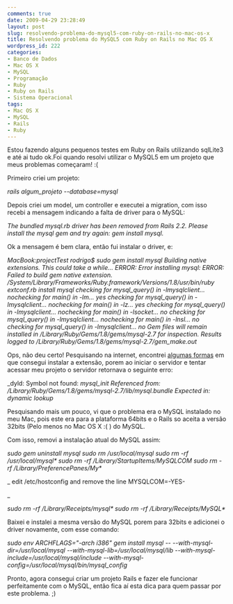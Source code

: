 ```yaml
---
comments: true
date: 2009-04-29 23:28:49
layout: post
slug: resolvendo-problema-do-mysql5-com-ruby-on-rails-no-mac-os-x
title: Resolvendo problema do MySQL5 com Ruby on Rails no Mac OS X
wordpress_id: 222
categories:
- Banco de Dados
- Mac OS X
- MySQL
- Programação
- Ruby
- Ruby on Rails
- Sistema Operacional
tags:
- Mac OS X
- MySQL
- Rails
- Ruby
---
```


Estou fazendo alguns pequenos testes em Ruby on Rails utilizando sqlLite3 e até ai tudo ok.Foi quando resolvi utilizar o MySQL5 em um projeto que meus problemas começaram! :(

Primeiro criei um projeto:


_rails algum_projeto --database=mysql_


Depois criei um model, um controller e executei a migration, com isso recebi a mensagem indicando a falta de driver para o MySQL:


_The bundled mysql.rb driver has been removed from Rails 2.2. Please install the mysql gem and try again: gem install mysql._


Ok a mensagem é bem clara, então fui instalar o driver, e:



_MacBook:projectTest rodrigo$ sudo gem install mysql
Building native extensions.  This could take a while...
ERROR:  Error installing mysql:	ERROR: Failed to build gem native extension.
/System/Library/Frameworks/Ruby.framework/Versions/1.8/usr/bin/ruby extconf.rb install mysql
checking for mysql_query() in -lmysqlclient... nochecking for main() in -lm... yes
checking for mysql_query() in -lmysqlclient... nochecking for main() in -lz... yes
checking for mysql_query() in -lmysqlclient... nochecking for main() in -lsocket... no
checking for mysql_query() in -lmysqlclient... nochecking for main() in -lnsl... no
checking for mysql_query() in -lmysqlclient... no
Gem files will remain installed in /Library/Ruby/Gems/1.8/gems/mysql-2.7 for inspection.
Results logged to /Library/Ruby/Gems/1.8/gems/mysql-2.7/gem_make.out_


Ops, não deu certo! Pesquisando na internet, encontrei [algumas formas](http://albertoleal.eti.br/2008/12/como-instalar-rubygem-mysql-no-mac-os-x-leopard/) em que consegui instalar a extensão, porem ao iniciar o servidor e tentar acessar meu projeto o servidor retornava o seguinte erro:



_dyld: Symbol not found: _mysql_init
Referenced from: /Library/Ruby/Gems/1.8/gems/mysql-2.7/lib/mysql.bundle
Expected in: dynamic lookup_


Pesquisando mais um pouco, vi que o problema era o MySQL instalado no meu Mac, pois este era para a plataforma 64bits e o Rails so aceita a versão 32bits (Pelo menos no Mac OS X :( ) do MySQL.

Com isso, removi a instalação atual do MySQL assim:



_sudo gem uninstall mysql
sudo rm /usr/local/mysql
sudo rm -rf /usr/local/mysql*
sudo rm -rf /Library/StartupItems/MySQLCOM
sudo rm -rf /Library/PreferencePanes/My*_





_ edit /etc/hostconfig and remove the line MYSQLCOM=-YES-

_



_sudo rm -rf /Library/Receipts/mysql*
sudo rm -rf /Library/Receipts/MySQL*_


Baixei e instalei a mesma versão do MySQL porem para 32bits e adicionei o driver novamente, com esse comando:


_sudo env ARCHFLAGS="-arch i386" gem install mysql -- --with-mysql-dir=/usr/local/mysql --with-mysql-lib=/usr/local/mysql/lib --with-mysql-include=/usr/local/mysql/include --with-mysql-config=/usr/local/mysql/bin/mysql_config_


Pronto, agora consegui criar um projeto Rails e fazer ele funcionar perfeitamente com o MySQL, então fica aí esta dica para quem passar por este problema. ;)
